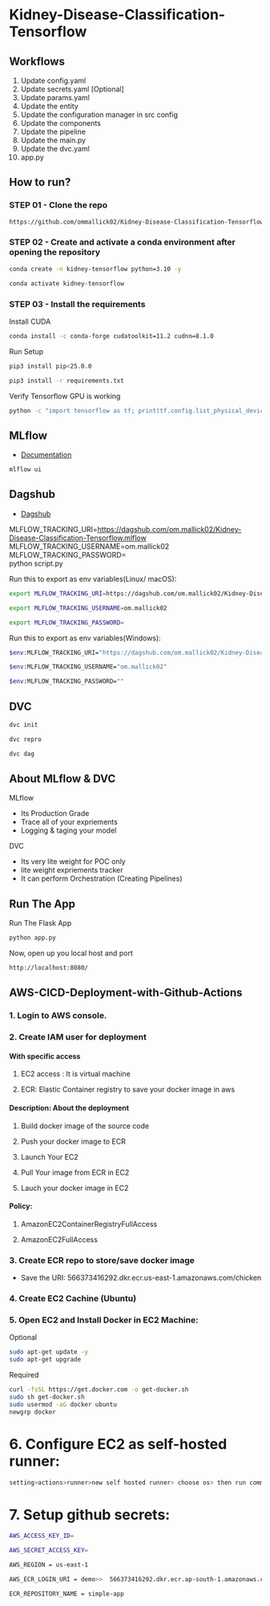 # Kidney-Disease-Classification-Tensorflow

## Workflows

1. Update config.yaml
2. Update secrets.yaml [Optional]
3. Update params.yaml
4. Update the entity
5. Update the configuration manager in src config
6. Update the components
7. Update the pipeline 
8. Update the main.py
9. Update the dvc.yaml
10. app.py

## How to run?

### STEP 01 - Clone the repo

```bash
https://github.com/ommallick02/Kidney-Disease-Classification-Tensorflow
```
### STEP 02 - Create and activate a conda environment after opening the repository

```bash
conda create -n kidney-tensorflow python=3.10 -y
```

```bash
conda activate kidney-tensorflow
```

### STEP 03 - Install the requirements

Install CUDA

```bash
conda install -c conda-forge cudatoolkit=11.2 cudnn=8.1.0
```

Run Setup

```bash
pip3 install pip<25.0.0
```

```bash
pip3 install -r requirements.txt
```

Verify Tensorflow GPU is working

```bash
python -c "import tensorflow as tf; print(tf.config.list_physical_devices('GPU'))"
```

## MLflow

- [Documentation](https://mlflow.org/docs/latest/index.html)

```bash
mlflow ui
```

## Dagshub

- [Dagshub](https://dagshub.com/)

MLFLOW_TRACKING_URI=https://dagshub.com/om.mallick02/Kidney-Disease-Classification-Tensorflow.mlflow \
MLFLOW_TRACKING_USERNAME=om.mallick02 \
MLFLOW_TRACKING_PASSWORD= \
python script.py

Run this to export as env variables(Linux/ macOS):

```bash
export MLFLOW_TRACKING_URI=https://dagshub.com/om.mallick02/Kidney-Disease-Classification-Tensorflow.mlflow
```

```bash
export MLFLOW_TRACKING_USERNAME=om.mallick02 
```

```bash
export MLFLOW_TRACKING_PASSWORD=
```

Run this to export as env variables(Windows):

```bash
$env:MLFLOW_TRACKING_URI="https://dagshub.com/om.mallick02/Kidney-Disease-Classification-Tensorflow.mlflow"
```

```bash
$env:MLFLOW_TRACKING_USERNAME="om.mallick02"
```

```bash
$env:MLFLOW_TRACKING_PASSWORD=""
```

## DVC

```bash
dvc init
```

```bash
dvc repro
```

```bash
dvc dag
```

## About MLflow & DVC

MLflow

 - Its Production Grade
 - Trace all of your expriements
 - Logging & taging your model

DVC 

 - Its very lite weight for POC only
 - lite weight expriements tracker
 - It can perform Orchestration (Creating Pipelines)

## Run The App

Run The Flask App

```bash
python app.py
```

Now, open up you local host and port

```bash
http://localhost:8080/
```

## AWS-CICD-Deployment-with-Github-Actions

### 1. Login to AWS console.

### 2. Create IAM user for deployment

#### With specific access

1. EC2 access : It is virtual machine

2. ECR: Elastic Container registry to save your docker image in aws

#### Description: About the deployment

1. Build docker image of the source code

2. Push your docker image to ECR

3. Launch Your EC2 

4. Pull Your image from ECR in EC2

5. Lauch your docker image in EC2

#### Policy:

1. AmazonEC2ContainerRegistryFullAccess

2. AmazonEC2FullAccess

### 3. Create ECR repo to store/save docker image

- Save the URI: 566373416292.dkr.ecr.us-east-1.amazonaws.com/chicken
	
### 4. Create EC2 Cachine (Ubuntu) 

### 5. Open EC2 and Install Docker in EC2 Machine:
		
Optional

```bash
sudo apt-get update -y
sudo apt-get upgrade
```

Required

```bash
curl -fsSL https://get.docker.com -o get-docker.sh
sudo sh get-docker.sh
sudo usermod -aG docker ubuntu
newgrp docker
```
	
# 6. Configure EC2 as self-hosted runner:

```bash
setting>actions>runner>new self hosted runner> choose os> then run command one by one
```

# 7. Setup github secrets:

```bash
AWS_ACCESS_KEY_ID=

AWS_SECRET_ACCESS_KEY=

AWS_REGION = us-east-1

AWS_ECR_LOGIN_URI = demo>>  566373416292.dkr.ecr.ap-south-1.amazonaws.com

ECR_REPOSITORY_NAME = simple-app
```